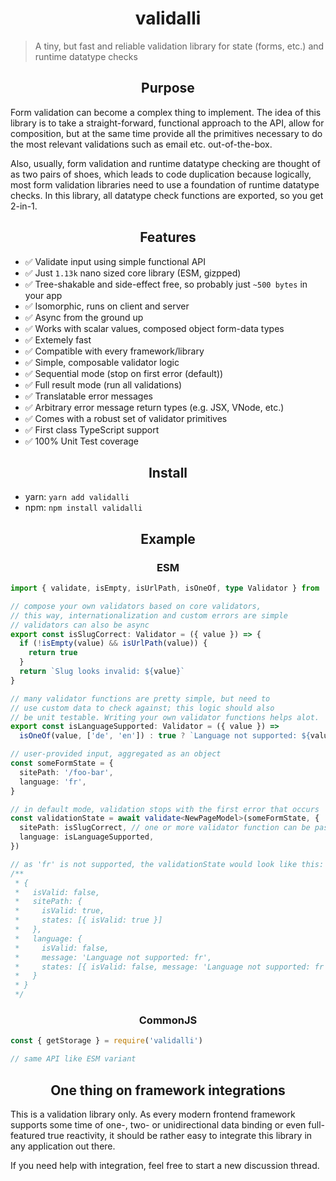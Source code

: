 <h1 align="center">validalli</h1>

> A tiny, but fast and reliable validation library for state (forms, etc.) and runtime datatype checks

<h2 align="center">Purpose</h2>

Form validation can become a complex thing to implement. The idea of this library is to take a straight-forward,
functional approach to the API, allow for composition, but at the same time provide all the primitives
necessary to do the most relevant validations such as email etc. out-of-the-box.

Also, usually, form validation and runtime datatype checking are thought of as two pairs of shoes, which
leads to code duplication because logically, most form validation libraries need to use a foundation of
runtime datatype checks. In this library, all datatype check functions are exported, so you get 2-in-1.

<h2 align="center">Features</h2>

- ✅ Validate input using simple functional API
- ✅ Just `1.13k` nano sized core library (ESM, gizpped)
- ✅ Tree-shakable and side-effect free, so probably just `~500 bytes` in your app
- ✅ Isomorphic, runs on client and server
- ✅ Async from the ground up
- ✅ Works with scalar values, composed object form-data types
- ✅ Extemely fast
- ✅ Compatible with every framework/library
- ✅ Simple, composable validator logic
- ✅ Sequential mode (stop on first error (default))
- ✅ Full result mode (run all validations)
- ✅ Translatable error messages
- ✅ Arbitrary error message return types (e.g. JSX, VNode, etc.)
- ✅ Comes with a robust set of validator primitives
- ✅ First class TypeScript support
- ✅ 100% Unit Test coverage

<h2 align="center">Install</h2>

- yarn: `yarn add validalli`
- npm: `npm install validalli`

<h2 align="center">Example</h2>

<h3 align="center">ESM</h2>

```ts
import { validate, isEmpty, isUrlPath, isOneOf, type Validator } from 'validalli'

// compose your own validators based on core validators,
// this way, internationalization and custom errors are simple
// validators can also be async
export const isSlugCorrect: Validator = ({ value }) => {
  if (!isEmpty(value) && isUrlPath(value)) {
    return true
  }
  return `Slug looks invalid: ${value}`
}

// many validator functions are pretty simple, but need to
// use custom data to check against; this logic should also
// be unit testable. Writing your own validator functions helps alot.
export const isLanguageSupported: Validator = ({ value }) =>
  isOneOf(value, ['de', 'en']) : true ? `Language not supported: ${value}`

// user-provided input, aggregated as an object
const someFormState = {
  sitePath: '/foo-bar',
  language: 'fr',
}

// in default mode, validation stops with the first error that occurs
const validationState = await validate<NewPageModel>(someFormState, {
  sitePath: isSlugCorrect, // one or more validator function can be passed via Array
  language: isLanguageSupported,
})

// as 'fr' is not supported, the validationState would look like this:
/**
 * {
 *   isValid: false,
 *   sitePath: {
 *     isValid: true,
 *     states: [{ isValid: true }]
 *   },
 *   language: {
 *     isValid: false,
 *     message: 'Language not supported: fr',
 *     states: [{ isValid: false, message: 'Language not supported: fr' }]
 *   }
 * }
 */
```

<h3 align="center">CommonJS</h2>

```ts
const { getStorage } = require('validalli')

// same API like ESM variant
```

<h2 align="center">One thing on framework integrations</h2>

This is a validation library only. As every modern frontend framework supports some time
of one-, two- or unidirectional data binding or even full-featured true reactivity,
it should be rather easy to integrate this library in any application out there.

If you need help with integration, feel free to start a new discussion thread.
